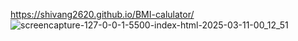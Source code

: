 https://shivang2620.github.io/BMI-calulator/
![screencapture-127-0-0-1-5500-index-html-2025-03-11-00_12_51](https://github.com/user-attachments/assets/9333c6ab-d9b8-4f5e-9ca3-16d204373ec2)

